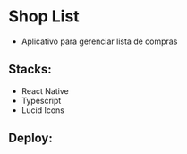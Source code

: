 # Shop List
- Aplicativo para gerenciar lista de compras

## Stacks:
- React Native
- Typescript
- Lucid Icons

## Deploy:
